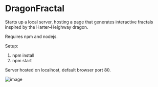 # DragonFractal

Starts up a local server, hosting a page that generates interactive fractals inspired by the Harter–Heighway dragon.

Requires npm and nodejs.

Setup:

1. npm install
2. npm start

Server hosted on localhost, default browser port 80.

![image](https://cloud.githubusercontent.com/assets/8880269/23838063/800d6676-075f-11e7-8219-fbea28f28e1e.png)
